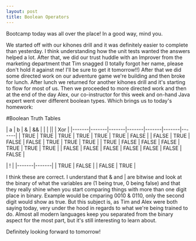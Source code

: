 ```yaml
---
layout: post
title: Boolean Operators
--- 
```


Bootcamp today was all over the place! In a good way, mind you. 

We started off with our kihones drill and it was definitely easier to complete than yesterday. I think understanding how the unit tests wanted the answers helped a lot. After that, we did our trust huddle with an Improver from the marketing department that Tim snagged (I totally forgot her name, please don't hold it against me! I'll be sure to get it tomorrow!!) After that we did some directed work on our adventure game we're building and then broke for lunch. After lunch we returned for another kihones drill and it's starting to flow for most of us. Then we proceeded to more directed work and then at the end of the day Alex, our co-instructor for this week and on-hand Java expert went over different boolean types. Which brings us to today's homework: 

#Boolean Truth Tables 

| a     | b     | &     | &&    |   |   |  ||   | Xor   |
|-------|-------|-------|-------|-------|-------|-------|
| TRUE  | TRUE  | TRUE  | TRUE  | TRUE  | TRUE  | FALSE |
| FALSE | TRUE  | FALSE | FALSE | TRUE  | TRUE  | TRUE  |
| TRUE  | FALSE | FALSE | FALSE | TRUE  | TRUE  | TRUE  |
| FALSE | FALSE | FALSE | FALSE | FALSE | FALSE | FALSE | 

|       !       |
|-------|-------|
| TRUE  | FALSE |
| FALSE | TRUE  | 



I think these are correct. I understand that & and | are bitwise and look at the binary of what the variables are (1 being true, 0 being false) and that they really shine when you start comparing things with more than one digit place in binary. Example would be cmparing 0010 & 0110, only the second digit would show as true. But this subject is, as Tim and Alex were both saying today, very under the hood in regards to what we're being trained to do. Almost all modern languages keep you separated from the binary aspect for the most part, but it's still interesting to learn about. 

Definitely looking forward to tomorrow!
